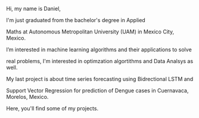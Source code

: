 Hi, my name is Daniel,

I'm just graduated from the bachelor's degree in Applied

Maths at Autonomous Metropolitan University (UAM) in Mexico City, Mexico.

I’m interested in machine learning algorithms and their applications to solve

real problems, I'm interested in optimzation algortithms  and Data Analsys as well.

My last project is about time series forecasting using Bidrectional LSTM and 

Support Vector Regression for prediction of Dengue cases in Cuernavaca, Morelos, Mexico.

Here, you'll find some of my projects. 

<!---
dvnielrys/dvnielrys is a ✨ special ✨ repository because its `README.md` (this file) appears on your GitHub profile.
You can click the Preview link to take a look at your changes.
--->
